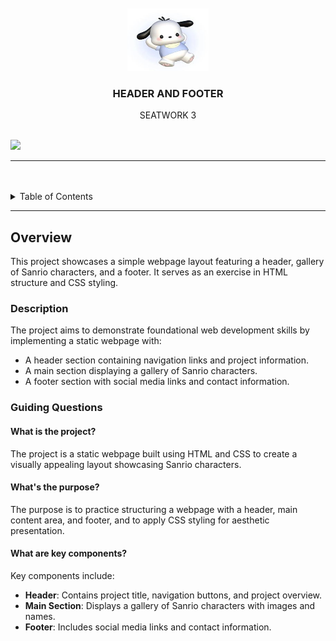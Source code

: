 <a name="readme-top">

<br/>

<br />
<div align="center">
  <a href="https://github.com/zyx-0314/">
  <!-- TODO: If you want to add logo or banner you can add it here -->
   <img src="img/WHITEDOG.jpg"
alt="whitedog" width="130" height="100">
  </a>
<!-- TODO: Change Title to the name of the title of your Project -->
  <h3 align="center">HEADER AND FOOTER</h3>
</div>
<!-- TODO: Make a short description -->
<div align="center">
  SEATWORK 3
</div>

<br />

<!-- TODO: Change the zyx-0314 into your github username  -->
<!-- TODO: Change the WD-Template-Project into the same name of your folder -->
![](https://visit-counter.vercel.app/counter.png?page=zyx-0314/WD-Template-Project)

---

<br />
<br />

<!-- TODO: If you want to add more layers for your readme -->
<details>
  <summary>Table of Contents</summary>
  <ol>
    <li>
      <a href="#overview">Overview</a>
      <ol>
        <li>
          <a href="#key-components">Key Components</a>
        </li>
        <li>
          <a href="#technology">Technology</a>
        </li>
      </ol>
    </li>
    <li>
      <a href="#rule,-practices-and-principles">Rules, Practices and Principles</a>
    </li>
    <li>
      <a href="#resources">Resources</a>
    </li>
  </ol>
</details>

---

## Overview

This project showcases a simple webpage layout featuring a header, gallery of Sanrio characters, and a footer. It serves as an exercise in HTML structure and CSS styling.

### Description

The project aims to demonstrate foundational web development skills by implementing a static webpage with:
- A header section containing navigation links and project information.
- A main section displaying a gallery of Sanrio characters.
- A footer section with social media links and contact information.

### Guiding Questions

#### What is the project?
The project is a static webpage built using HTML and CSS to create a visually appealing layout showcasing Sanrio characters.

#### What's the purpose?
The purpose is to practice structuring a webpage with a header, main content area, and footer, and to apply CSS styling for aesthetic presentation.

#### What are key components?
Key components include:
- **Header**: Contains project title, navigation buttons, and project overview.
- **Main Section**: Displays a gallery of Sanrio characters with images and names.
- **Footer**: Includes social media links and contact information.
